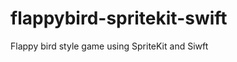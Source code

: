 flappybird-spritekit-swift
==========================

Flappy bird style game using SpriteKit and Siwft
